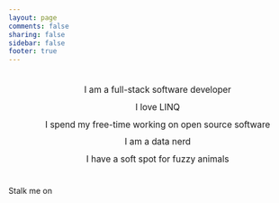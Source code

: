 ```yaml
---
layout: page
comments: false
sharing: false
sidebar: false
footer: true
---
```


<ul style="list-style-type:  none; text-align: center; margin: 2em 0 2em; line-height: 200%; white-space: nowrap; font-size: 1.1em;">
    <li>I am a full-stack software developer</li>
    <li>I love LINQ</li>
    <li>I spend my free-time working on open source software</li>
    <li>I am a data nerd</li>
    <li>I have a soft spot for fuzzy animals</li>
</ul>

<div class="social-media">
    <p>Stalk me on</p>
    <a href="http://www.linkedin.com/in/vanslyck" class="fa fa-linkedin fa-2x" title="LinkedIn"></a>
    <a href="http://careers.stackoverflow.com/carolynvs" class="fa fa-signal fa-2x fa-stackexchange" title="StackExchange Careers 2.0"></a>
    <a href="http://twitter.com/carolynvs" class="fa fa-twitter fa-2x" title="Twitter"></a>
</div>
